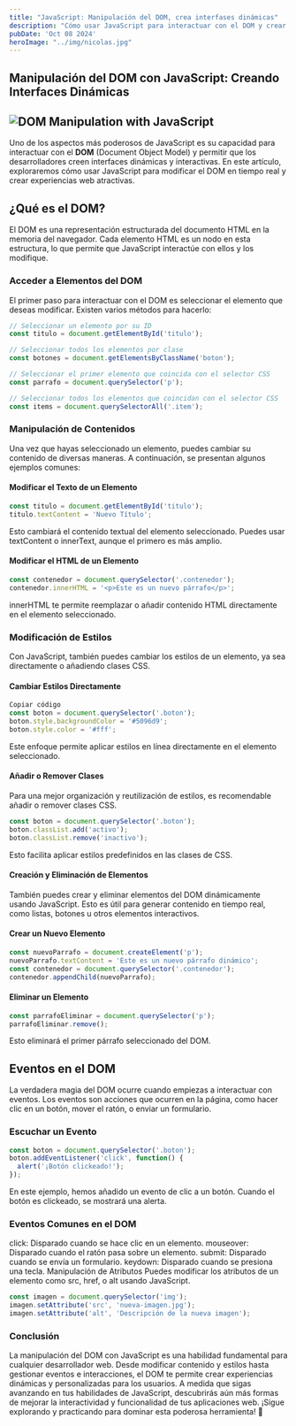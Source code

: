 ```yaml
---
title: "JavaScript: Manipulación del DOM, crea interfases dinámicas"
description: "Cómo usar JavaScript para interactuar con el DOM y crear experiencias interactivas en la web"
pubDate: 'Oct 08 2024'
heroImage: "../img/nicolas.jpg"
---
```


## Manipulación del DOM con JavaScript: Creando Interfaces Dinámicas

## ![DOM Manipulation with JavaScript](/img/nicolas.jpg)

Uno de los aspectos más poderosos de JavaScript es su capacidad para interactuar con el **DOM** (Document Object Model) y permitir que los desarrolladores creen interfaces dinámicas y interactivas. En este artículo, exploraremos cómo usar JavaScript para modificar el DOM en tiempo real y crear experiencias web atractivas.

## ¿Qué es el DOM?

El DOM es una representación estructurada del documento HTML en la memoria del navegador. Cada elemento HTML es un nodo en esta estructura, lo que permite que JavaScript interactúe con ellos y los modifique.

### Acceder a Elementos del DOM

El primer paso para interactuar con el DOM es seleccionar el elemento que deseas modificar. Existen varios métodos para hacerlo:

```javascript
// Seleccionar un elemento por su ID
const titulo = document.getElementById('titulo');

// Seleccionar todos los elementos por clase
const botones = document.getElementsByClassName('boton');

// Seleccionar el primer elemento que coincida con el selector CSS
const parrafo = document.querySelector('p');

// Seleccionar todos los elementos que coincidan con el selector CSS
const items = document.querySelectorAll('.item');
```

### Manipulación de Contenidos
Una vez que hayas seleccionado un elemento, puedes cambiar su contenido de diversas maneras. A continuación, se presentan algunos ejemplos comunes:

#### Modificar el Texto de un Elemento
```javascript
const titulo = document.getElementById('titulo');
titulo.textContent = 'Nuevo Título';
```
Esto cambiará el contenido textual del elemento seleccionado. Puedes usar textContent o innerText, aunque el primero es más amplio.

#### Modificar el HTML de un Elemento
```javascript
const contenedor = document.querySelector('.contenedor');
contenedor.innerHTML = '<p>Este es un nuevo párrafo</p>';
```
innerHTML te permite reemplazar o añadir contenido HTML directamente en el elemento seleccionado.

### Modificación de Estilos
Con JavaScript, también puedes cambiar los estilos de un elemento, ya sea directamente o añadiendo clases CSS.

#### Cambiar Estilos Directamente
```javascript
Copiar código
const boton = document.querySelector('.boton');
boton.style.backgroundColor = '#5096d9';
boton.style.color = '#fff';
```
Este enfoque permite aplicar estilos en línea directamente en el elemento seleccionado.

#### Añadir o Remover Clases
Para una mejor organización y reutilización de estilos, es recomendable añadir o remover clases CSS.

```javascript
const boton = document.querySelector('.boton');
boton.classList.add('activo');
boton.classList.remove('inactivo');
```
Esto facilita aplicar estilos predefinidos en las clases de CSS.

#### Creación y Eliminación de Elementos
También puedes crear y eliminar elementos del DOM dinámicamente usando JavaScript. Esto es útil para generar contenido en tiempo real, como listas, botones u otros elementos interactivos.

#### Crear un Nuevo Elemento
```javascript
const nuevoParrafo = document.createElement('p');
nuevoParrafo.textContent = 'Este es un nuevo párrafo dinámico';
const contenedor = document.querySelector('.contenedor');
contenedor.appendChild(nuevoParrafo);
```
#### Eliminar un Elemento
```javascript
const parrafoEliminar = document.querySelector('p');
parrafoEliminar.remove();
```
Esto eliminará el primer párrafo seleccionado del DOM.

## Eventos en el DOM
La verdadera magia del DOM ocurre cuando empiezas a interactuar con eventos. Los eventos son acciones que ocurren en la página, como hacer clic en un botón, mover el ratón, o enviar un formulario.

### Escuchar un Evento
```javascript
const boton = document.querySelector('.boton');
boton.addEventListener('click', function() {
  alert('¡Botón clickeado!');
});
```
En este ejemplo, hemos añadido un evento de clic a un botón. Cuando el botón es clickeado, se mostrará una alerta.

### Eventos Comunes en el DOM
click: Disparado cuando se hace clic en un elemento.
mouseover: Disparado cuando el ratón pasa sobre un elemento.
submit: Disparado cuando se envía un formulario.
keydown: Disparado cuando se presiona una tecla.
Manipulación de Atributos
Puedes modificar los atributos de un elemento como src, href, o alt usando JavaScript.

```javascript
const imagen = document.querySelector('img');
imagen.setAttribute('src', 'nueva-imagen.jpg');
imagen.setAttribute('alt', 'Descripción de la nueva imagen');
```

### Conclusión
La manipulación del DOM con JavaScript es una habilidad fundamental para cualquier desarrollador web. Desde modificar contenido y estilos hasta gestionar eventos e interacciones, el DOM te permite crear experiencias dinámicas y personalizadas para los usuarios. A medida que sigas avanzando en tus habilidades de JavaScript, descubrirás aún más formas de mejorar la interactividad y funcionalidad de tus aplicaciones web. ¡Sigue explorando y practicando para dominar esta poderosa herramienta! 🚀